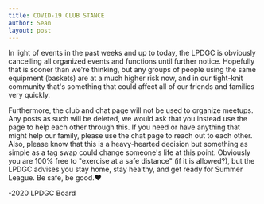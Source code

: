 ```yaml
---
title: COVID-19 CLUB STANCE
author: Sean
layout: post
---
```


In light of events in the past weeks and up to today, the LPDGC is obviously cancelling all organized events and functions until further notice. Hopefully that is sooner than we're thinking, but any groups of people using the same equipment (baskets) are at a much higher risk now, and in our tight-knit community that's something that could affect all of our friends and families very quickly.

Furthermore, the club and chat page will not be used to organize meetups. Any posts as such will be deleted, we would ask that you instead use the page to help each other through this. If you need or have anything that might help our family, please use the chat page to reach out to each other.
Also, please know that this is a heavy-hearted decision but something as simple as a tag swap could change someone's life at this point. Obviously you are 100% free to "exercise at a safe distance" (if it is allowed?), but the LPDGC advises you stay home, stay healthy, and get ready for Summer League. Be safe, be good.❤️

-2020 LPDGC Board